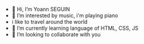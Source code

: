 - 👋 Hi, I’m Yoann SEGUIN
- 👀 I’m interested by music, i'm playing piano
- i like to travel around the world
- 🌱 I’m currently learning language of HTML, CSS, JS
- 💞️ I’m looking to collaborate with you
